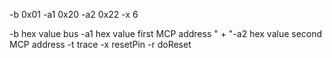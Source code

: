 


-b 0x01 -a1 0x20 -a2 0x22 -x 6

-b hex value bus    -a1 hex value first MCP address  " +
"-a2 hex value second MCP address -t trace   -x resetPin -r doReset  